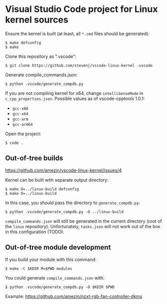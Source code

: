 Visual Studio Code project for Linux kernel sources
===================================================

Ensure the kernel is built (at least, all `*.cmd` files should be generated):

    $ make defconfig
    $ make

Clone this repository as ".vscode":

    $ git clone https://github.com/stevenj/vscode-linux-kernel .vscode

Generate compile_commands.json:

    $ python .vscode/generate_compdb.py

If you are not compiling kernel for x64, change `intelliSenseMode` in
`c_cpp_properties.json`. Possible values as of vscode-cpptools 1.0.1:

* `gcc-x86`
* `gcc-x64`
* `gcc-arm`
* `gcc-arm64`

Open the project:

    $ code .

Out-of-tree builds
------------------

https://github.com/amezin/vscode-linux-kernel/issues/4

Kernel can be built with separate output directory:

    $ make O=../linux-build defconfig
    $ make O=../linux-build

In this case, you should pass the directory to `generate_compdb.py`:

    $ python .vscode/generate_compdb.py -O ../linux-build

`compile_commands.json` will still be generated in the current directory (root of the `linux` repository).
Unfortunately, `tasks.json` will not work out of the box in this configuration (TODO).

Out-of-tree module development
------------------------------

If you build your module with this command:

    $ make -C $KDIR M=$PWD modules

You could generate `compile_commands.json` with:

    $ python .vscode/generate_compdb.py -O $KDIR $PWD

Example: https://github.com/amezin/nzxt-rgb-fan-controller-dkms
